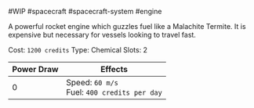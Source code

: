 #WIP #spacecraft #spacecraft-system #engine

A powerful rocket engine which guzzles fuel like a Malachite Termite. It is expensive but necessary for vessels looking to travel fast.

Cost: `1200 credits`
Type: Chemical
Slots: 2

| Power Draw | Effects |
| -----------|---------|
| 0 | Speed: `60 m/s`<br>Fuel: `400 credits per day` |